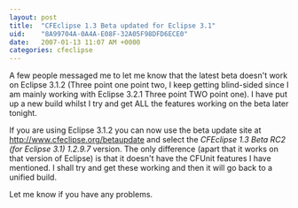 ```yaml
---
layout: post
title:  "CFEclipse 1.3 Beta updated for Eclipse 3.1"
uid:	"8A99704A-0A4A-E08F-32A05F98DFD6ECE0"
date:   2007-01-13 11:07 AM +0000
categories: cfeclipse
---
```

A few people messaged me to let me know that the latest beta doesn't work on Eclipse 3.1.2 (Three point one point two, I keep getting blind-sided since I am mainly working with Eclipse 3.2.1 Three point TWO point one). I have put up a new build whilst I try and get ALL the features working on the beta later tonight.

If you are using Eclipse 3.1.2 you can now use the beta update site at http://www.cfeclipse.org/betaupdate and select the <em>CFEclipse 1.3 Beta RC2 (for Eclipse 3.1) 1.2.9.7</em> version. The only difference (apart that it works on that version of Eclipse) is that it doesn't have the CFUnit features I have mentioned. I shall try and get these working and then it will go back to a unified build.

Let me know if you have any problems.